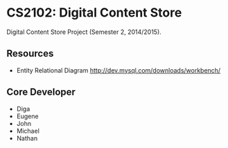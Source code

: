 # CS2102: Digital Content Store

Digital Content Store Project (Semester 2, 2014/2015).

## Resources

* Entity Relational Diagram http://dev.mysql.com/downloads/workbench/

## Core Developer

* Diga
* Eugene
* John
* Michael
* Nathan
